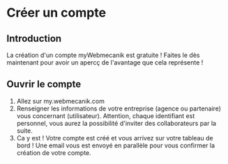 # Créer un compte
## Introduction
La création d'un compte myWebmecanik est gratuite ! Faites le dès maintenant pour avoir un apercç de l'avantage que cela représente !
## Ouvrir le compte
1. Allez sur my.webmecanik.com
2. Renseigner les informations de votre entreprise (agence ou partenaire) vous concernant (utilisateur). Attention, chaque identifiant est personnel, vous aurez la possibilité d'inviter des collaborateurs par la suite.
3. Ca y est ! Votre compte est créé et vous arrivez sur votre tableau de bord ! Une email vous est envoyé en parallèle pour vous confirmer la création de votre compte.
